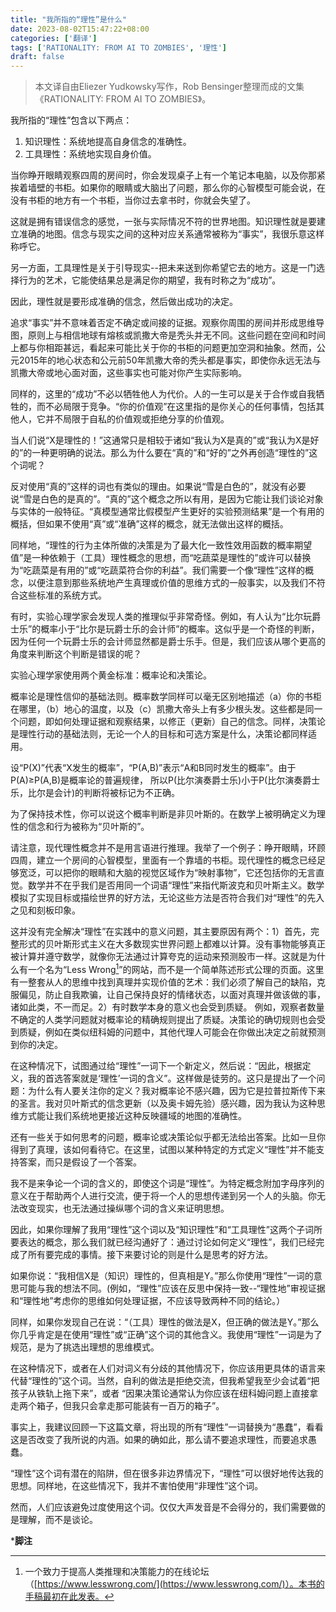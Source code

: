 ```yaml
---
title: "我所指的“理性”是什么"
date: 2023-08-02T15:47:22+08:00
categories: ['翻译']
tags: ['RATIONALITY: FROM AI TO ZOMBIES', '理性']
draft: false
---
```


> 本文译自由Eliezer Yudkowsky写作，Rob Bensinger整理而成的文集《RATIONALITY: FROM AI TO ZOMBIES》。

我所指的“理性”包含以下两点：
1. 知识理性：系统地提高自身信念的准确性。
2. 工具理性：系统地实现自身价值。

当你睁开眼睛观察四周的房间时，你会发现桌子上有一个笔记本电脑，以及你那紧挨着墙壁的书柜。如果你的眼睛或大脑出了问题，那么你的心智模型可能会说，在没有书柜的地方有一个书柜，当你过去拿书时，你就会失望了。

这就是拥有错误信念的感觉，一张与实际情况不符的世界地图。知识理性就是要建立准确的地图。信念与现实之间的这种对应关系通常被称为“事实”，我很乐意这样称呼它。

另一方面，工具理性是关于引导现实--把未来送到你希望它去的地方。这是一门选择行为的艺术，它能使结果总是满足你的期望，我有时称之为“成功”。

因此，理性就是要形成准确的信念，然后做出成功的决定。

追求“事实”并不意味着否定不确定或间接的证据。观察你周围的房间并形成思维导图，原则上与相信地球有熔核或凯撒大帝是秃头并无不同。这些问题在空间和时间上都与你相距甚远，看起来可能比关于你的书柜的问题更加空洞和抽象。然而，公元2015年的地心状态和公元前50年凯撒大帝的秃头都是事实，即使你永远无法与凯撒大帝或地心面对面，这些事实也可能对你产生实际影响。

同样的，这里的“成功”不必以牺牲他人为代价。人的一生可以是关于合作或自我牺牲的，而不必局限于竞争。“你的价值观”在这里指的是你关心的任何事情，包括其他人，它并不局限于自私的价值观或拒绝分享的价值观。

当人们说“X是理性的！”这通常只是相较于诸如“我认为X是真的”或“我认为X是好的”的一种更明确的说法。那么为什么要在“真的”和“好的”之外再创造“理性的”这个词呢？

反对使用“真的”这样的词也有类似的理由。如果说“雪是白色的”，就没有必要说“雪是白色的是真的”。“真的”这个概念之所以有用，是因为它能让我们谈论对象与实体的一般特征。“真模型通常比假模型产生更好的实验预测结果”是一个有用的概括，但如果不使用“真”或“准确”这样的概念，就无法做出这样的概括。

同样地，“理性的行为主体所做的决策是为了最大化一致性效用函数的概率期望值”是一种依赖于（工具）理性概念的思想，而“吃蔬菜是理性的”或许可以替换为“吃蔬菜是有用的”或“吃蔬菜符合你的利益”。我们需要一个像“理性”这样的概念，以便注意到那些系统地产生真理或价值的思维方式的一般事实，以及我们不符合这些标准的系统方式。

有时，实验心理学家会发现人类的推理似乎非常奇怪。例如，有人认为“比尔玩爵士乐”的概率小于“比尔是玩爵士乐的会计师”的概率。这似乎是一个奇怪的判断，因为任何一个玩爵士乐的会计师显然都是爵士乐手。但是，我们应该从哪个更高的角度来判断这个判断是错误的呢？

实验心理学家使用两个黄金标准：概率论和决策论。

概率论是理性信仰的基础法则。概率数学同样可以毫无区别地描述（a）你的书柜在哪里，（b）地心的温度，以及（c）凯撒大帝头上有多少根头发。这些都是同一个问题，即如何处理证据和观察结果，以修正（更新）自己的信念。同样，决策论是理性行动的基础法则，无论一个人的目标和可选方案是什么，决策论都同样适用。

设“P(X)”代表“X发生的概率”，“P(A,B)”表示“A和B同时发生的概率”。由于P(A)≥P(A,B)是概率论的普遍规律， 所以P(比尔演奏爵士乐)小于P(比尔演奏爵士乐，比尔是会计)的判断将被标记为不正确。

为了保持技术性，你可以说这个概率判断是非贝叶斯的。在数学上被明确定义为理性的信念和行为被称为“贝叶斯的”。

请注意，现代理性概念并不是用言语进行推理。我举了一个例子：睁开眼睛，环顾四周，建立一个房间的心智模型，里面有一个靠墙的书柜。现代理性的概念已经足够宽泛，可以把你的眼睛和大脑的视觉区域作为“映射事物”，它还包括你的无言直觉。数学并不在乎我们是否用同一个词语“理性”来指代斯波克和贝叶斯主义。数学模拟了实现目标或描绘世界的好方法，无论这些方法是否符合我们对“理性”的先入之见和刻板印象。

这并没有完全解决“理性”在实践中的意义问题，其主要原因有两个：1）首先，完整形式的贝叶斯形式主义在大多数现实世界问题上都难以计算。没有事物能够真正被计算并遵守数学，就像你无法通过计算夸克的运动来预测股市一样。这就是为什么有一个名为“Less Wrong[^1]”的网站，而不是一个简单陈述形式公理的页面。这里有一整套从人的思维中找到真理并实现价值的艺术：我们必须了解自己的缺陷，克服偏见，防止自我欺骗，让自己保持良好的情绪状态，以面对真理并做该做的事，诸如此类，不一而足。2）有时数学本身的意义也会受到质疑。 例如，观察者数量不确定的人类学问题就对概率论的精确规则提出了质疑。决策论的确切规则也会受到质疑，例如在类似纽科姆的问题中，其他代理人可能会在你做出决定之前就预测到你的决定。

在这种情况下，试图通过给“理性”一词下一个新定义，然后说：“因此，根据定义，我的首选答案就是‘理性’一词的含义”。这样做是徒劳的。这只是提出了一个问题：为什么有人要关注你的定义？我对概率论不感兴趣，因为它是拉普拉斯传下来的圣言。我对贝叶斯式的信念更新（以及奥卡姆先验）感兴趣，因为我认为这种思维方式能让我们系统地更接近这种反映疆域的地图的准确性。

还有一些关于如何思考的问题，概率论或决策论似乎都无法给出答案。比如一旦你得到了真理，该如何看待它。在这里，试图以某种特定的方式定义“理性”并不能支持答案，而只是假设了一个答案。

我不是来争论一个词的含义的，即使这个词是“理性”。为特定概念附加字母序列的意义在于帮助两个人进行交流，便于将一个人的思想传递到另一个人的头脑。你无法改变现实，也无法通过操纵哪个词的含义来证明思想。

因此，如果你理解了我用“理性”这个词以及“知识理性”和“工具理性”这两个子词所要表达的概念，那么我们就已经沟通好了：通过讨论如何定义“理性”，我们已经完成了所有要完成的事情。接下来要讨论的则是什么是思考的好方法。

如果你说：“我相信X是（知识）理性的，但真相是Y。”那么你使用“理性”一词的意思可能与我的想法不同。(例如，“理性”应该在反思中保持一致--“理性地”审视证据和“理性地”考虑你的思维如何处理证据，不应该导致两种不同的结论。）

同样，如果你发现自己在说：“（工具）理性的做法是X，但正确的做法是Y。”那么你几乎肯定是在使用“理性”或“正确”这个词的其他含义。我使用“理性”一词是为了规范，是为了挑选出理想的思维模式。

在这种情况下，或者在人们对词义有分歧的其他情况下，你应该用更具体的语言来代替“理性的”这个词。当然，自利的做法是拒绝交流，但我希望我至少会试着“把孩子从铁轨上拖下来”，或者 “因果决策论通常认为你应该在纽科姆问题上直接拿走两个箱子，但我只会拿走那可能装有一百万的箱子”。

事实上，我建议回顾一下这篇文章，将出现的所有“理性”一词替换为“愚蠢”，看看这是否改变了我所说的内涵。如果的确如此，那么请不要追求理性，而要追求愚蠢。

“理性”这个词有潜在的陷阱，但在很多非边界情况下，“理性”可以很好地传达我的思想。同样地，在这些情况下，我并不害怕使用“非理性”这个词。

然而，人们应该避免过度使用这个词。仅仅大声发音是不会得分的，我们需要做的是理解，而不是谈论。

***脚注**

[^1]: 一个致力于提高人类推理和决策能力的在线论坛（[https://www.lesswrong.com/](https://www.lesswrong.com/)）。本书的手稿最初在此发表。
